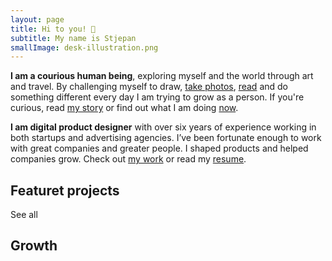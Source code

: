 ```yaml
---
layout: page
title: Hi to you! 👋 
subtitle: My name is Stjepan
smallImage: desk-illustration.png
---
```


<b>I am a courious human being</b>, exploring myself and the world through art and travel. By challenging myself to draw, [take photos](/photography), [read](/book-list) and do something different every day I am trying to grow as a person. If you're curious, read [my story](/my-story) or find out what I am doing [now](/now).

<b>I am digital product designer</b> with over six years of experience working in both startups and advertising agencies. I’ve been fortunate enough to work with great companies and greater people. I shaped products and helped companies grow. Check out [my work](/work) or read my [resume](/resume).


<section class="projects grid-width">
  <div class="title-wrap">
    <h2 class="h3">Featuret projects</h2>
    <saber-link to="/work">See all</saber-link>
  </div>
  <ProjectCard
    url="/work/agrivi"
    title="Agrivi"
    description="Farm managment software"
    period="2016"
    image="stjepangrgic-agrivi-card.jpg"
    linkText="Read the case study"
    :tags="['Branding', 'Icons', 'Web Application', 'Corporate Site']"
    underlinColor="#3A9300"/>
  <ProjectCard
    url="/work/share-istria"
    title="Share Istria"
    description="Creative Tourism Campaign"
    period="2016"
    image="stjepangrgic-shareistria-card.jpg"
    linkText="Read the case study"
    :tags="['Branding', 'Icons', 'Web Application', 'Corporate Site']"
    underlinColor="#0082AF"/>
  <ProjectCard
    url="/work/vip-xmass-chat"
    title="Vip Xmas Chat"
    description="Promotional Chat App"
    period="2016"
    image="stjepangrgic-card-vip-chat.jpg"
    linkText="Read the case study"
    :tags="['Branding', 'Icons', 'Web Application', 'Corporate Site']"
    textColor="#000"/>
</section>

<div class="growth grid-width">
  <h2 class="h3">Growth</h2>
  <div class="growth-grid">
    <SmallCard
      url="/book-list" 
      title="Book list"
      icon="book.svg"/>
    <SmallCard
      url="/fail-list" 
      title="Fail list"
      icon="fail.svg"/>
    <SmallCard
      url="/bucket-list" 
      title="Bucket list"
      icon="bucket.svg"/>
  </div>
</div>

<script>
import slink from '@/theme/components/slink.vue'
import simg from '@/theme/components/simg.vue'
import sfigure from '@/theme/components/sfigure.vue'
import ProjectCard from '@/theme/components/ProjectCard.vue'
import SmallCard from '@/theme/components/SmallCard.vue'
import PageHeader from '@/theme/components/PageHeader.vue'

export default {
  components: {
    slink,
    simg,
    sfigure,
    ProjectCard,
    SmallCard,
    PageHeader
  }
}
</script>

<style lang="stylus">
.index
  .small-image
    width 785px
    bottom 0
    right 0
    transform translate(72px, 3.3613445%)
  .content
    /*margin-top 4rem*/
  /*.intro*/
    /*h3*/
      /*background-color #afa*/
      /*font-weight 700*/
      /*margin-top 2rem*/
      /*margin-bottom 0rem*/
    
  .title-wrap
    display: flex
    flex-direction: row
    justify-content: space-between;
    align-items: baseline
    a
      line-height: 1.2
  .h3
    margin-bottom: 1.5rem;
    margin-top: 4rem;
    font-weight: 800;
    font-size: 2rem;

  .growth-grid
    display: grid
    grid-template-columns: 1fr 1fr 1fr
    grid-column-gap 1.6161616%
    height: 272px
    margin-bottom: 5rem;
    @media screen and (max-width 700px) {
      display: flex
      flex-direction: column
      height auto
      .small-card {
        height 272px
        margin-bottom: 1rem
      }
    }
</style>
